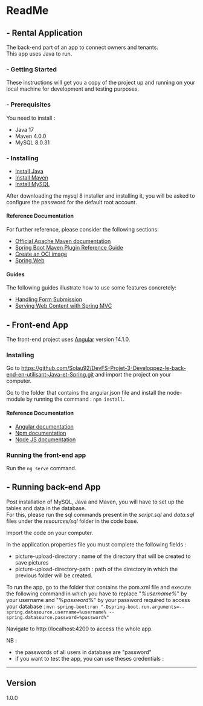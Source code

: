 # **ReadMe** 


## - **Rental Application** 

The back-end part of an app to connect owners and tenants. </br>
This app uses Java to run.

### - **Getting Started**

These instructions will get you a copy of the project up and running on your local machine for development and testing purposes. 

### - **Prerequisites**

You need to install : 
* Java 17
* Maven 4.0.0
* MySQL 8.0.31

### - **Installing** 

* [Install Java](https://docs.oracle.com/javase/8/docs/technotes/guides/install/install_overview.html)
* [Install Maven](https://maven.apache.org/install.html)
* [Install MySQL](https://dev.mysql.com/downloads/mysql/)

After downloading the mysql 8 installer and installing it, you will be asked to configure the password for the default root account.

#### Reference Documentation
For further reference, please consider the following sections:

* [Official Apache Maven documentation](https://maven.apache.org/guides/index.html)
* [Spring Boot Maven Plugin Reference Guide](https://docs.spring.io/spring-boot/docs/3.0.2/maven-plugin/reference/html/)
* [Create an OCI image](https://docs.spring.io/spring-boot/docs/3.0.2/maven-plugin/reference/html/#build-image)
* [Spring Web](https://docs.spring.io/spring-boot/docs/3.0.2/reference/htmlsingle/#web)

#### Guides
The following guides illustrate how to use some features concretely:

* [Handling Form Submission](https://spring.io/guides/gs/handling-form-submission/)
* [Serving Web Content with Spring MVC](https://spring.io/guides/gs/serving-web-content/)


## - **Front-end App**

The front-end project uses [Angular](https://angular.io/) version 14.1.0.

### Installing

Go to https://github.com/Solau92/DevFS-Projet-3-Developpez-le-back-end-en-utilisant-Java-et-Spring.git and import the project on your computer. 

Go to the folder that contains the angular.json file and install the node-module by running the command : `npm install`.

#### Reference Documentation 

- [Angular documentation](https://angular.io/docs)
- [Npm documentation](https://docs.npmjs.com/)
- [Node JS documentation](https://nodejs.org/docs/latest/api/)

### Running the front-end app

Run the `ng serve` command.


## - **Running back-end App** 

Post installation of MySQL, Java and Maven, you will have to set up the tables and data in the database. </br>
For this, please run the sql commands present in the *script.sql* and *data.sql* files under the *resources/sql* folder in the code base.

Import the code on your computer.

In the application.properties file you must complete the following fields : 
- picture-upload-directory : name of the directory that will be created to save pictures
- picture-upload-directory-path : path of the directory in which the previous folder will be created.

To run the app, go to the folder that contains the pom.xml file and execute the following command in which you have to replace "*%username%*" by your username and "%*password*%" by your password required to access your database : 
 `mvn spring-boot:run "-Dspring-boot.run.arguments=--spring.datasource.username=%username% --spring.datasource.password=%password%"`

Navigate to http://localhost:4200 to access the whole app.

NB : 
- the passwords of all users in database are "password"
- if you want to test the app, you can use theses credentials : 
---------------------------------


## Version

1.0.0